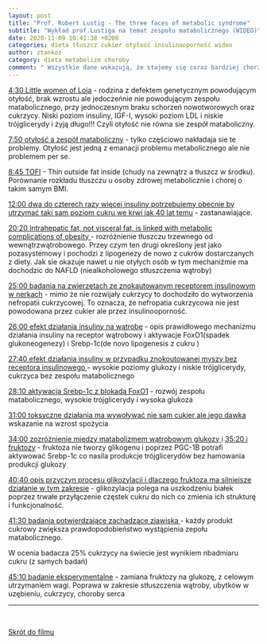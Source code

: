 ```yaml
---
layout: post
title: "Prof. Robert Lustig - The three faces of metabolic syndrome"
subtitle: "Wykład prof.Lustiga na temat zespołu matabolicznego (WIDEO)"
date: 2020-11-09 10:41:38 +0200
categories: dieta tłuszcz cukier otyłość insulinooporność wideo
author: ztankoz
category: dieta metabolizm choroby
comment: " Wszystkie dane wskazują, że stajemy się coraz bardziej chorzy. Autor wykładu dostrzega związek cukru jako czynnika toksycznego z zespołem matabolicznym rozumianym jako selektywna insulinooporność głównie w zakresie wątroby."
---
```


[4:30 Little women of Loja](https://youtu.be/kDJsxw0uMLM?t=266) - rodzina z defektem genetycznym powodującym otyłość, brak wzrostu ale jedoczeńnie nie powodującym zespołu matabolicznego, przy jednoczesnym braku schorzeń nowotworowych oraz cukrzycy. Niski poziom insuliny, IGF-I, wysoki poziom LDL i niskie trójglicerydy i żyją długo!!! Czyli otyłość nie równa sie zespół mataboliczny.

[7:50 otyłość a zespół mataboliczny](https://youtu.be/kDJsxw0uMLM?t=469) - tylko częściowo nakładaja sie te problemy. Otyłość jest jedną z emanacji problemu metabolicznego ale nie problemem per se.

[8:45 TOFI](https://youtu.be/kDJsxw0uMLM) - Thin outside fat inside (chudy na zewnątrz a tłuszcz w środku). Porównanie rozkładu tłuszczu u osoby zdrowej metabolicznie i chorej o takim samym BMI.

[12:00 dwa do czterech razy więcej insuliny potrzebujemy obecnie by utrzymać taki sam poziom cukru we krwi jak 40 lat temu](https://youtu.be/kDJsxw0uMLM?t=724) - zastanawiające.

[20:20 Intrahepatic fat, not visceral fat, is linked with metabolic complications of obesity ](https://youtu.be/kDJsxw0uMLM?t=1225) - rozróżnienie tłuszczu trzewnego od wewnątrzwątrobowego. Przey czym ten drugi określony jest jako pozasystemowy i pochodzi z lipogenezy de nowo z cukrów dostarczanych z diety. Jak sie okazuje nawet u nie otyłych osób w tym mechaniźmie ma dochodzic do NAFLD (niealkoholowego stłuszczenia wątroby)

[25:00 badania na zwierzętach ze znokautowanym receptorem insulinowym w nerkach](https://youtu.be/kDJsxw0uMLM?t=1499) - mimo że nie rozwijały cukrzycy to dochodziło do wytworzenia nefropatii cukrzycowej. To oznacza, że nefropatia cukrzycowa nie jest powodowana przez cukier ale przez insulinooporność.

[26:00 efekt działania insuliny na wątrobę](https://youtu.be/kDJsxw0uMLM?t=1567) - opis prawidłowego mechanizmu działania insuliny na receptor wątrobowy i aktywacje FoxO1(spadek glukoneogenezy) i Srebp-1c(de novo lipogenesis z cukru )

[27:40 efekt działania insuliny w przypadku znokoutowanej myszy bez receptora insulinowego ](https://youtu.be/kDJsxw0uMLM?t=1663) - wysokie poziomy glukozy i niskie trójglicerydy, cukrzyca bez zespołu matabolicznego

[28:10 aktywacja Srebp-1c z blokadą FoxO1](https://youtu.be/kDJsxw0uMLM?t=1692) - rozwój zespołu matabolicznego, wysokie trójglicerydy i wysoka glukoza

[31:00 toksyczne działania ma wywoływać nie sam cukier ale jego dawka ](https://youtu.be/kDJsxw0uMLM?t=1919) wskazanie na wzrost spożycia

[34:00 zozróżnienie między matabolizmem wątrobowym glukozy ](https://youtu.be/kDJsxw0uMLM?t=2045) i [35:20 i fruktozy](https://youtu.be/kDJsxw0uMLM?t=2120) - fruktoza nie tworzy glikogenu i poprzez PGC-1B potrafi aktywować Srebp-1c co nasila produkcje trójglicerydów bez hamowania produkcji glukozy

[40:40 opis przyczyn procesu glikozylacji i dlaczego fruktoza ma silniejsze działanie w tym zakresie](https://youtu.be/kDJsxw0uMLM?t=2450) - glikozylacja polega na uszkodzeniu białek poprzez trwałe przyłączenie częstek cukru do nich co zmienia ich strukturę i funkcjonalność.

[41:30 badania potwierdzające zachądzące zjawiska ](https://youtu.be/kDJsxw0uMLM?t=2486) - każdy produkt cukrowy zwiększa prawdopodobieństwo wystąpienia zepołu matabolicznego.

W ocenia badacza 25% cukrzycy na świecie jest wynikiem nbadmiaru cukru (z samych badań)

[45:10 badanie eksperymentalne](https://youtu.be/kDJsxw0uMLM?t=2707) - zamiana fruktozy na glukozę, z celowym utrzymaniem wagi. Poprawa w zakresie stłuszczenia wątroby, ubytków w uzębieniu, cukrzycy, choroby serca

<hr>
<br>

[Skrót do filmu](https://youtu.be/kDJsxw0uMLM)
